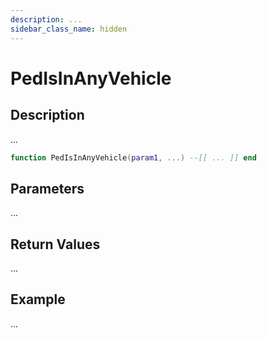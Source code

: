```yaml
---
description: ...
sidebar_class_name: hidden
---
```


# PedIsInAnyVehicle

## Description

...

```lua
function PedIsInAnyVehicle(param1, ...) --[[ ... ]] end
```

## Parameters

...

## Return Values

...

## Example

...

